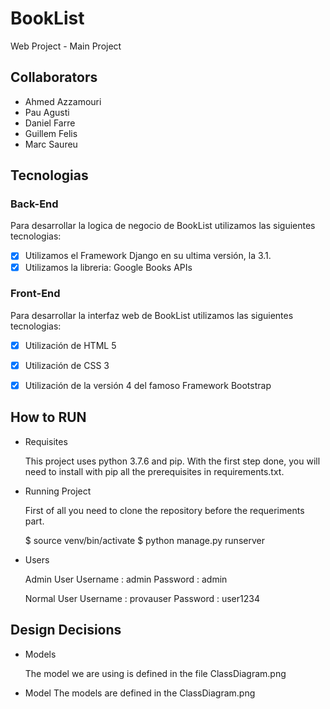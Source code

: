 # BookList
Web Project - Main Project

## Collaborators 
* Ahmed Azzamouri
* Pau Agusti
* Daniel Farre
* Guillem Felis
* Marc Saureu

## Tecnologias
### Back-End
Para desarrollar la logica de negocio de BookList utilizamos las siguientes tecnologias:
- [X] Utilizamos el Framework Django en su ultima versión, la 3.1.
- [X] Utilizamos la libreria: Google Books APIs

### Front-End
Para desarrollar la interfaz web de BookList utilizamos las siguientes tecnologias:
- [X] Utilización de HTML 5
- [X] Utilización de CSS 3
- [X] Utilización de la versión 4 del famoso Framework Bootstrap


## How to RUN
- Requisites

  This project uses python 3.7.6 and pip.
  With the first step done, you will need to install with pip all the prerequisites in requirements.txt.
  
- Running Project

  First of all you need to clone the repository before the requeriments part.

  $ source venv/bin/activate
  $ python manage.py runserver

- Users

  Admin User
  Username : admin
  Password : admin

  Normal User
  Username : provauser
  Password : user1234

## Design Decisions

- Models

  The model we are using is defined in the file ClassDiagram.png

- Model
  The models are defined in the ClassDiagram.png

